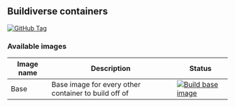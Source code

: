 ## Buildiverse containers

[![GitHub Tag](https://img.shields.io/github/v/tag/buildiverse/containers)](https://github.com/k10xp/buildiverse/containers)

### Available images

| Image name | Description                                          | Status                                                                                                                                                                                  |
| ---------- | ---------------------------------------------------- | --------------------------------------------------------------------------------------------------------------------------------------------------------------------------------------- |
| Base       | Base image for every other container to build off of | [![Build base image](https://github.com/buildiverse/containers/actions/workflows/build-base.yml/badge.svg)](https://github.com/buildiverse/containers/actions/workflows/build-base.yml) |
